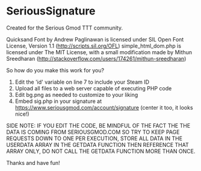 # SeriousSignature
Created for the Serious Gmod TTT community.

Quicksand Font by Andrew Paglinawan is licensed under SIL Open Font License, Version 1.1 (http://scripts.sil.org/OFL)
simple_html_dom.php is licensed under The MIT License, with a small modification made by Mithun Sreedharan (http://stackoverflow.com/users/174261/mithun-sreedharan)

So how do you make this work for you?

1. Edit the 'id' variable on line 7 to include your Steam ID
2. Upload all files to a web server capable of executing PHP code
3. Edit bg.png as needed to customize to your liking
4. Embed sig.php in your signature at https://www.seriousgmod.com/account/signature (center it too, it looks nice!)

SIDE NOTE: IF YOU EDIT THE CODE, BE MINDFUL OF THE FACT THE THE DATA IS COMING FROM SERIOUSGMOD.COM SO TRY TO KEEP PAGE REQUESTS DOWN TO ONE PER EXECUTION, STORE ALL DATA IN THE USERDATA ARRAY IN THE GETDATA FUNCTION THEN REFERENCE THAT ARRAY ONLY, DO NOT CALL THE GETDATA FUNCTION MORE THAN ONCE.

Thanks and have fun!
